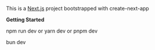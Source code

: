 This is a [Next.js](https://nextjs.org/) project bootstrapped with create-next-app

**Getting Started**

npm run dev
or 
yarn dev 
or
pnpm dev

bun dev




